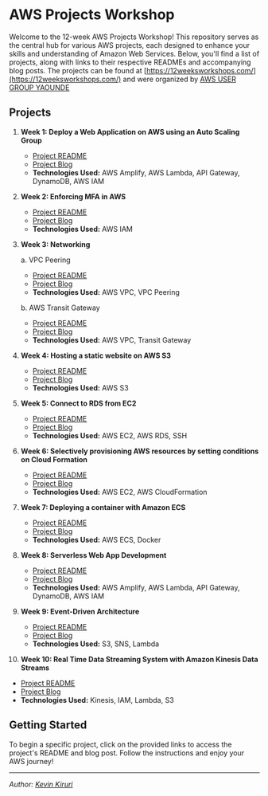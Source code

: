 # AWS Projects Workshop

Welcome to the 12-week AWS Projects Workshop! This repository serves as the central hub for various AWS projects, each designed to enhance your skills and understanding of Amazon Web Services. Below, you'll find a list of projects, along with links to their respective READMEs and accompanying blog posts. The projects can be found at [https://12weeksworkshops.com/](https://12weeksworkshops.com/) and were organized by [AWS USER GROUP YAOUNDE](https://www.linkedin.com/company/aws-user-group-yaounde/)

## Projects

1. **Week 1: Deploy a Web Application on AWS using an Auto Scaling Group**
   - [Project README](../Auto%20Scaling/README.md)
   - [Project Blog](https://medium.com/@kevinkiruri/deploy-a-web-application-on-aws-using-an-auto-scaling-group-bdec934c47e7)
   - **Technologies Used:** AWS Amplify, AWS Lambda, API Gateway, DynamoDB, AWS IAM

2. **Week 2: Enforcing MFA in AWS**
   - [Project README](/12weeksworkshop/IAM/Enforce_MFA/README.md)
   - [Project Blog](https://medium.com/@kevinkiruri/enforcing-mfa-on-aws-66b228df699b)
   - **Technologies Used:** AWS IAM

3. **Week 3: Networking**

   a. VPC Peering
   - [Project README](/Networking/VPC_Peering/README.md)
   - [Project Blog](https://medium.com/@kevinkiruri/creating-a-vpc-peering-connection-on-aws-ff35156e39b9)
   - **Technologies Used:** AWS VPC, VPC Peering

   b. AWS Transit Gateway
   - [Project README](/Networking/AWS_Transit_Gateway/README.md)
   - [Project Blog](https://medium.com/@kevinkiruri/centralizing-cloud-networks-a-practical-guide-to-deploying-aws-transit-gateway-d97e7f64a03b)
   - **Technologies Used:** AWS VPC, Transit Gateway

4. **Week 4: Hosting a static website on AWS S3**
   - [Project README](https://github.com/Kevin-byt/AWS-Projects/tree/main/S3%20Static%20Website#readme)
   - [Project Blog](https://medium.com/@kevinkiruri/hosting-a-static-website-on-aws-s3-35f49dd1c5e6)
   - **Technologies Used:** AWS S3

5. **Week 5: Connect to RDS from EC2**
   - [Project README](/Databases/EC2_RDS/README.md)
   - [Project Blog](https://medium.com/@kevinkiruri/connect-to-rds-from-ec2-64b66378ca5d)
   - **Technologies Used:** AWS EC2, AWS RDS, SSH

6. **Week 6: Selectively provisioning AWS resources by setting conditions on Cloud Formation**
   - [Project README](/IAC/README.md)
   - [Project Blog](https://medium.com/@kevinkiruri/selectively-provisioning-aws-resources-by-setting-conditions-on-cloud-formation-794afe8ca190)
   - **Technologies Used:** AWS EC2, AWS CloudFormation

7. **Week 7: Deploying a container with Amazon ECS**
   - [Project README](/ECS/README.md)
   - [Project Blog](https://kevinkiruri.medium.com/deploying-a-container-with-amazon-ecs-d95dcab8b411)
   - **Technologies Used:** AWS ECS, Docker

8. **Week 8: Serverless Web App Development**
   - [Project README](https://github.com/Kevin-byt/AWS-Projects/tree/main/Amplify)
   - [Project Blog](https://kevinkiruri.medium.com/serverless-web-app-development-made-easy-a-complete-guide-with-aws-amplify-dynamodb-lambda-and-052daf5b978d)
   - **Technologies Used:** AWS Amplify, AWS Lambda, API Gateway, DynamoDB, AWS IAM

9. **Week 9: Event-Driven Architecture**
   - [Project README](/Event-Driven/README.md)
   - [Project Blog](https://kevinkiruri.medium.com/aws-event-driven-architecture-098db8bee1b0)
   - **Technologies Used:** S3, SNS, Lambda

10. **Week 10: Real Time Data Streaming System with Amazon Kinesis Data Streams**
   - [Project README](/12weeksworkshop/Data-streaming/README.md)
   - [Project Blog](https://kevinkiruri.medium.com/build-a-real-time-data-streaming-system-with-amazon-kinesis-data-streams-08d62301d1cd)
   - **Technologies Used:** Kinesis, IAM, Lambda, S3

## Getting Started

To begin a specific project, click on the provided links to access the project's README and blog post. Follow the instructions and enjoy your AWS journey!

---

*Author: [Kevin Kiruri](https://www.linkedin.com/in/kevin-kiruri/)*